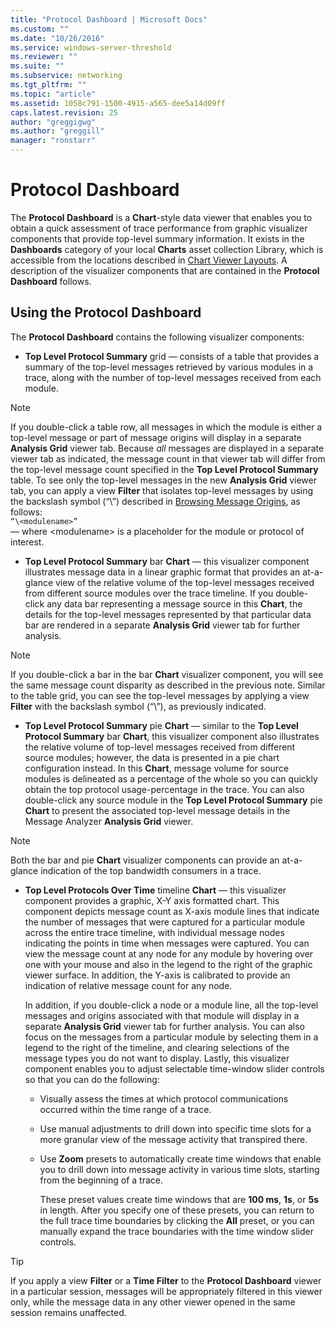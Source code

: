 ```yaml
---
title: "Protocol Dashboard | Microsoft Docs"
ms.custom: ""
ms.date: "10/26/2016"
ms.service: windows-server-threshold
ms.reviewer: ""
ms.suite: ""
ms.subservice: networking
ms.tgt_pltfrm: ""
ms.topic: "article"
ms.assetid: 1058c791-1500-4915-a565-dee5a14d09ff
caps.latest.revision: 25
author: "greggigwg"
ms.author: "greggill"
manager: "ronstarr"
---
```


# Protocol Dashboard

The **Protocol Dashboard** is a **Chart**-style data viewer that enables you to obtain a quick assessment of trace performance from graphic visualizer components that provide top-level summary information. It exists in the **Dashboards** category of your local **Charts** asset collection Library, which is accessible from the locations described in [Chart Viewer Layouts](chart-viewer-layouts.md). A description of the  visualizer components that are contained in the **Protocol Dashboard** follows.  
  
## Using the Protocol Dashboard  

 The **Protocol Dashboard** contains the following visualizer components:  
  
-   **Top Level Protocol Summary** grid — consists of a table that provides a summary of the top-level messages retrieved by various modules in a trace, along with the number of top-level messages received from each module.  
  
 > [!NOTE]
 >  If you double-click a table row, all messages in which the module is either a top-level message or part of message origins will display in a separate **Analysis Grid** viewer tab. Because *all* messages are displayed in a separate viewer tab as indicated, the message count in that viewer tab will differ from the top-level message count specified in the **Top Level Protocol Summary** table. To see only the top-level messages in the new **Analysis Grid** viewer tab, you can apply a view **Filter** that isolates top-level messages by using the backslash symbol (“\”) described in [Browsing Message Origins](using-the-filtering-language.md#BKMK_BrowseMessageOrigins), as follows:   
 > `“\<modulename>”`  
 >  — where \<modulename> is a placeholder for the module or protocol of interest.  
  
-   **Top Level Protocol Summary** bar **Chart** — this visualizer component illustrates message data in a linear graphic format that provides an at-a-glance view of the relative volume of the top-level messages received from different source modules over the trace timeline. If you double-click any data bar representing a message source in this **Chart**, the details for the top-level messages represented by that particular data bar are rendered in a separate **Analysis Grid** viewer tab for further analysis.  
  
 > [!NOTE]
 >  If you double-click a bar in the bar **Chart** visualizer component, you will see the same message count disparity as described in the previous note. Similar to the table grid, you can see the top-level messages by applying a view **Filter** with the backslash symbol (“\”), as previously indicated.  
  
-   **Top Level Protocol Summary** pie **Chart** — similar to the **Top Level Protocol Summary** bar **Chart**, this visualizer component also illustrates the relative volume of top-level messages received from different source modules; however, the data is presented in a pie chart configuration instead. In this **Chart**, message volume for source modules is delineated as a percentage of the whole so you can quickly obtain the top protocol usage-percentage in the trace. You can also double-click any source module in the **Top Level Protocol Summary** pie **Chart** to present the associated top-level message details in the Message Analyzer **Analysis Grid** viewer.  
  
> [!NOTE]
>  Both the bar and pie **Chart** visualizer components can provide an at-a-glance indication of the top bandwidth consumers in a trace.  
  
-   **Top Level Protocols Over Time** timeline **Chart** — this visualizer component provides a graphic, X-Y axis formatted chart. This component depicts message count as X-axis module lines that indicate the number of messages that were captured for a particular module across the entire trace timeline, with individual message nodes indicating the points in time when messages were captured. You can view the message count at any node for any module by hovering over one with your mouse and also in the legend to the right of the graphic viewer surface. In addition, the Y-axis is calibrated to provide an indication of relative message count for any node.  
  
     In addition, if you double-click a node or a module line, all the top-level messages and origins associated with that module will display in a separate **Analysis Grid** viewer tab for further analysis. You can also focus on the messages from a particular module by selecting them in a legend to the right of the timeline, and clearing selections of the message types you do not want to display. Lastly, this visualizer component enables you to adjust selectable time-window slider controls so that you can do the following:  
  
    -   Visually assess the times at which protocol communications occurred within the time range of a trace.  
  
    -   Use manual adjustments to drill down into specific time slots for a more granular view of the message activity that transpired there.  
  
    -   Use **Zoom** presets to automatically create time windows that enable you to drill down into message activity in various time slots, starting from the beginning of a trace.  
  
         These preset values create time windows that are **100 ms**, **1s**, or **5s** in length. After you specify one of these presets, you can return to the full trace time boundaries by clicking the **All** preset, or you can manually expand the trace boundaries with the time window slider controls.  
  
> [!TIP]
>  If you apply a view **Filter** or a **Time Filter** to the **Protocol Dashboard** viewer in a particular session, messages will be appropriately filtered in this viewer only, while the message data in any other viewer opened in the same session remains unaffected.